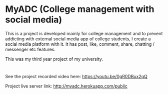 # MyADC (College management with social media)

This is a project is developed mainly for college management and to prevent addicting with external social media app of college students, I create a social media platform with it. It has post, like, comment, share, chatting / messenger etc features.

This was my third year project of my university.

#

See the project recorded video here: https://youtu.be/0gR0DBux2qQ

Project live server link: http://myadc.herokuapp.com/public
